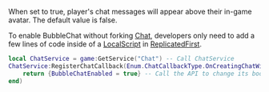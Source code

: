 When set to true, player's chat messages will appear above their in-game avatar. The default value is false.

To enable BubbleChat without forking [Chat](https://developer.roblox.com/en-us/api-reference/class/Chat), developers only need to add a few lines of code inside of a [LocalScript](https://developer.roblox.com/en-us/api-reference/class/LocalScript) in [ReplicatedFirst](https://developer.roblox.com/en-us/api-reference/class/ReplicatedFirst).

```lua
local ChatService = game:GetService("Chat") -- Call ChatService
ChatService:RegisterChatCallback(Enum.ChatCallbackType.OnCreatingChatWindow, function()
	return {BubbleChatEnabled = true} -- Call the API to change its boolean value to true
end)
```